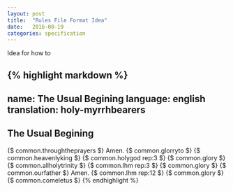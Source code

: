 ```yaml
---
layout: post
title:  "Rules File Format Idea"
date:   2016-08-19
categories: specification
---
```

Idea for how to 

{% highlight markdown %}
---
name: The Usual Begining 
language: english
translation: holy-myrrhbearers
---
## The Usual Begining
{$ common.throughtheprayers $} Amen.
{$ common.glorryto $}
{$ common.heavenlyking $}
{$ common.holygod rep:3 $}
{$ common.glory $}
{$ common.allholytrinity $}
{$ common.lhm rep:3 $}
{$ common.glory $}
{$ common.ourfather $} Amen.
{$ common.lhm rep:12 $}
{$ common.glory $}
{$ common.comeletus $}
{% endhighlight %}

